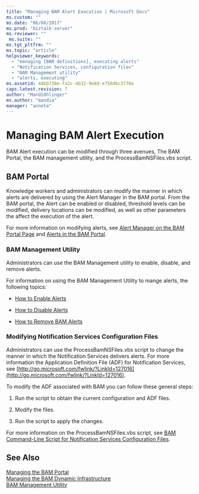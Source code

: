 ```yaml
---
title: "Managing BAM Alert Execution | Microsoft Docs"
ms.custom: ""
ms.date: "06/08/2017"
ms.prod: "biztalk-server"
ms.reviewer: ""
 ms.suite: ""
ms.tgt_pltfrm: ""
ms.topic: "article"
helpviewer_keywords: 
  - "managing [BAM definitions], executing alerts"
  - "Notification Services, configuration files"
  - "BAM Management utility"
  - "alerts, executing"
ms.assetid: 44bb738e-fa2c-4b32-9e8d-e756d6c3778e
caps.latest.revision: 7
author: "MandiOhlinger"
ms.author: "mandia"
manager: "anneta"
---
```

# Managing BAM Alert Execution
BAM Alert execution can be modified through three avenues, The BAM Portal, the BAM management utility, and the ProcessBamNSFiles.vbs script.  
  
## BAM Portal  
 Knowledge workers and administrators can modify the manner in which alerts are delivered by using the Alert Manager in the BAM portal. From the BAM portal, the Alert can be enabled or disabled, threshold levels can be modified, delivery locations can be modified, as well as other parameters the affect the execution of the alert.  
  
 For more information on modifying alerts, see [Alert Manager on the BAM Portal Page](../core/alert-manager-on-the-bam-portal-page.md) and [Alerts in the BAM Portal](../core/alerts-in-the-bam-portal.md).  
  
### BAM Management Utility  
 Administrators can use the BAM Management utility to enable, disable, and remove alerts.  
  
 For information on using the BAM Management Utility to mange alerts, the following topics:  
  
-   [How to Enable Alerts](../core/how-to-enable-alerts.md) 
  
-   [How to Disable Alerts](../core/how-to-disable-alerts.md)  
  
-   [How to Remove BAM Alerts](../core/how-to-remove-bam-alerts.md)  
  
### Modifying Notification Services Configuration Files  
 Administrators can use the ProcessBamNSFiles.vbs script to change the manner in which the Notification Services delivers alerts. For more information the Application Definition File (ADF) for Notification Services, see [http://go.microsoft.com/fwlink/?LinkId=127016](http://go.microsoft.com/fwlink/?LinkId=127016).  
  
 To modify the ADF associated with BAM you can follow these general steps:  
  
1.  Run the script to obtain the current configuration and ADF files.  
  
2.  Modify the files.  
  
3.  Run the script to apply the changes.  
  
 For more information on the ProcessBamNSFiles.vbs script, see [BAM Command-Line Script for Notification Services Configuration Files](../core/bam-command-line-script-for-notification-services-configuration-files.md).  
  
## See Also  
 [Managing the BAM Portal](../core/managing-the-bam-portal.md)   
 [Managing the BAM Dynamic Infrastructure](../core/managing-the-bam-dynamic-infrastructure.md)   
 [BAM Management Utility](../core/bam-management-utility.md)